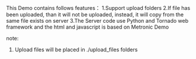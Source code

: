 This Demo contains follows features：
1.Support upload folders 
2.If file has been uploaded, than it will not be uploaded, instead, it will copy from the same file exists on server
3.The Server code use Python and Tornado web framework and the html and javascript is based on Metronic Demo

note:
1) Upload files will be placed in ./upload_files folders